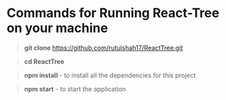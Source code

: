 # Commands for Running React-Tree on your machine

> **git clone** https://github.com/rutulshah17/ReactTree.git

> **cd ReactTree**

> **npm install** - to install all the dependencies for this project

> **npm start** - to start the application
